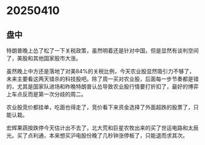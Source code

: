 # 20250410

## 盘中

特朗普晚上怂了松了一下关税政策，虽然明着还是针对中国，但是显然有谈判空间了，美股和其他国家股市大涨。

虽然晚上中方还是落地了对美84%的关税比例，今天农业股显然吸引力不够了，未来主要看这两天错杀的科技股吧。除了周一买对农业股，后面每一步节奏都是错的，尤其是国家队进场和昨晚特朗普认怂导致农业股行情要打折扣了，最好的博弈上车点反而是第一次分歧的周二。

农业股竞价都挂单，吃面也得走了，竞价看下来资金选择了外面超跌的股票了，只能认栽。

宏辉果蔬按跌停今天估计出不去了，北大荒和巨星农牧出来的买了世运电路和太辰光。买了点利通，本来想买沪电股份晚了几秒钟涨停板了，只能退而求其次。
